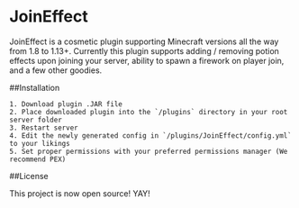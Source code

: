 # JoinEffect

JoinEffect is a cosmetic plugin supporting Minecraft versions all the way from 1.8 to 1.13+. Currently this plugin supports adding / removing potion effects upon joining your server, ability to spawn a firework on player join, and a few other goodies.

##Installation

	1. Download plugin .JAR file
	2. Place downloaded plugin into the `/plugins` directory in your root server folder
	3. Restart server
	4. Edit the newly generated config in `/plugins/JoinEffect/config.yml` to your likings
	5. Set proper permissions with your preferred permissions manager (We recommend PEX)

##License

This project is now open source! YAY!